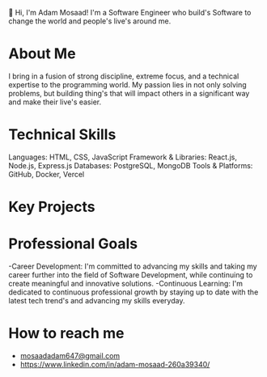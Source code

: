 👋 Hi, I'm Adam Mosaad! I'm a Software Engineer who build's Software to change the world and people's live's around me.  


# About Me
I bring in a fusion of strong discipline, extreme focus, and a technical expertise to the programming world. My passion lies in not only solving problems, but building thing's that will impact others in a significant
way and make their live's easier.


# Technical Skills
Languages: HTML, CSS, JavaScript
Framework & Libraries: React.js, Node.js, Express.js
Databases: PostgreSQL, MongoDB
Tools & Platforms: GitHub, Docker, Vercel

# Key Projects

# Professional Goals
-Career Development: I'm committed to advancing my skills and taking my career further into the field of Software Development, while continuing to create meaningful and innovative solutions.
-Continuous Learning: I'm dedicated to continuous professional growth by staying up to date with the latest tech trend's and advancing my skills everyday.


# How to reach me
- mosaadadam647@gmail.com
- https://www.linkedin.com/in/adam-mosaad-260a39340/

